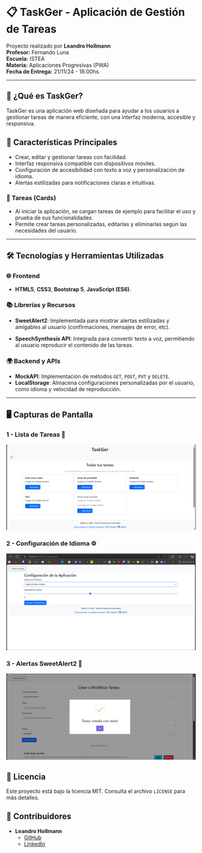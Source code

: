 # 📋 TaskGer - Aplicación de Gestión de Tareas

Proyecto realizado por **Leandro Hollmann**  
**Profesor:** Fernando Luna  
**Escuela:** ISTEA  
**Materia:** Aplicaciones Progresivas (PWA)  
**Fecha de Entrega:** 21/11/24 - 18:00hs.

---

## 🎯 ¿Qué es TaskGer?
TaskGer es una aplicación web diseñada para ayudar a los usuarios a gestionar tareas de manera eficiente, con una interfaz moderna, accesible y responsiva.

## 🚀 Características Principales
- Crear, editar y gestionar tareas con facilidad.
- Interfaz responsiva compatible con dispositivos móviles.
- Configuración de accesibilidad con texto a voz y personalización de idioma.
- Alertas estilizadas para notificaciones claras e intuitivas.


### 📄 Tareas (Cards)
- Al iniciar la aplicación, se cargan tareas de ejemplo para facilitar el uso y prueba de sus funcionalidades.
- Permite crear tareas personalizadas, editarlas y eliminarlas según las necesidades del usuario.

---

## 🛠️ Tecnologías y Herramientas Utilizadas

### 🌐 Frontend
- **HTML5**, **CSS3**, **Bootstrap 5**, **JavaScript (ES6)**.

### 📚 Librerías y Recursos
- **SweetAlert2**: Implementada para mostrar alertas estilizadas y amigables al usuario (confirmaciones, mensajes de error, etc).

- **SpeechSynthesis API**: Integrada para convertir texto a voz, permitiendo al usuario reproducir el contenido de las tareas.

### 🌍 Backend y APIs
- **MockAPI**: Implementación de métodos `GET`, `POST`, `PUT` y `DELETE`.
- **LocalStorage**: Almacena configuraciones personalizadas por el usuario, como idioma y velocidad de reproducción.

---

## 🖥️ Capturas de Pantalla

### 1 - Lista de Tareas 📄
![Lista de Tareas](screenshots/lista_tareas.png)
### 2 - Configuración de Idioma ⚙️
![Configuración de Idioma](screenshots/configuracion_idioma.png)
### 3 - Alertas SweetAlert2 🔔
![Alertas SweetAlert2](screenshots/alertas_sweetalert2.png)

## 📄 Licencia

Este proyecto está bajo la licencia MIT. Consulta el archivo `LICENSE` para más detalles.

## 🧑 Contribuidores

- **Leandro Hollmann**  
  - [GitHub](https://github.com/leandrohollmann)  
  - [LinkedIn](https://www.linkedin.com/in/leandro-hollmann-b47207306/)